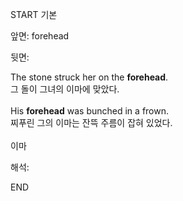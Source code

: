 START
기본

앞면:
forehead


뒷면:
<div>The stone struck her on the <strong>forehead</strong>. </div><div><div>그 돌이 그녀의 이마에 맞았다.</div></div><div><br></div><div><div>His <strong>forehead</strong> was bunched in a frown. </div><div><div>찌푸린 그의 이마는 잔뜩 주름이 잡혀 있었다.</div></div></div><div><br></div><div>이마</div>


해석:

END